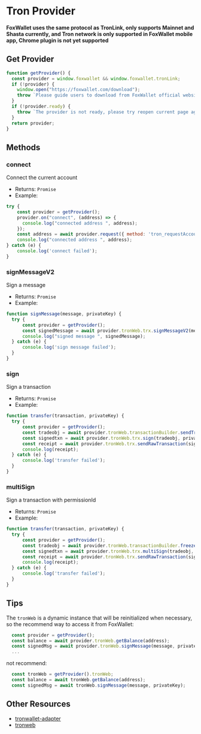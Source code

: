 # Tron Provider

**FoxWallet uses the same protocol as TronLink, only supports Mainnet and Shasta currently, and Tron network is only supported in FoxWallet mobile app, Chrome plugin is not yet supported**

## Get Provider

```js
function getProvider() {
  const provider = window.foxwallet && window.foxwallet.tronLink;
  if (!provider) {
    window.open("https://foxwallet.com/download");
    throw `Please guide users to download from FoxWallet official website`;
  }
  if (!provider.ready) {
    throw `The provider is not ready, please try reopen current page again.`;
  }
  return provider;
}
```

## Methods

### connect
Connect the current account
* Returns: `Promise`
* Example:
```js
try {
    const provider = getProvider();
    provider.on("connect", (address) => {
      console.log("connected address ", address);
    });
    const address = await provider.request({ method: 'tron_requestAccounts '});
    console.log("connected address ", address);
} catch (e) {
    console.log('connect failed');
}
```

### signMessageV2
Sign a message
* Returns: `Promise`
* Example:
```js
function signMessage(message, privateKey) {
  try {
      const provider = getProvider();
      const signedMessage = await provider.tronWeb.trx.signMessageV2(message, privateKey);
      console.log("signed message ", signedMessage);
  } catch (e) {
      console.log('sign message failed');
  }
}
```

### sign
Sign a transaction
* Returns: `Promise`
* Example:
```js
function transfer(transaction, privateKey) {
  try {
      const provider = getProvider();
      const tradeobj = await provider.tronWeb.transactionBuilder.sendTrx("TNo9e8MWQpGVqdyySxLSTw3gjgFQWE3vfg", 100,"TM2TmqauSEiRf16CyFgzHV2BVxBejY9iyR",1);  
      const signedtxn = await provider.tronWeb.trx.sign(tradeobj, privateKey);
      const receipt = await provider.tronWeb.trx.sendRawTransaction(signedtxn);
      console.log(receipt);
  } catch (e) {
      console.log('transfer failed');
  }
}
```

### multiSign
Sign a transaction with permissionId
* Returns: `Promise`
* Example:
```js
function transfer(transaction, privateKey) {
  try {
      const provider = getProvider();
      const tradeobj = await provider.tronWeb.transactionBuilder.freezeBalance(provider.tronWeb.toSun(100), 3, "ENERGY", "415d73f56d93a9380a100d2a340dd30dc3df6e0746", "415d73f56d93a9380a100d2a340dd30dc3df6e0746", 0);
      const signedtxn = await provider.tronWeb.trx.multiSign(tradeobj, privateKey, 0);
      const receipt = await provider.tronWeb.trx.sendRawTransaction(signedtxn);
      console.log(receipt);
  } catch (e) {
      console.log('transfer failed');
  }
}
```

## Tips
The `tronWeb` is a dynamic instance that will be reinitialized when necessary, so the recommend way to access it from FoxWallet:
```js
  const provider = getProvider();
  const balance = await provider.tronWeb.getBalance(address);
  const signedMsg = await provider.tronWeb.signMessage(message, privateKey);
  ...
```
not recommend:
```js
  const tronWeb = getProvider().tronWeb;
  const balance = await tronWeb.getBalance(address);
  const signedMsg = await tronWeb.signMessage(message, privateKey);
```

## Other Resources
- [tronwallet-adapter](https://github.com/web3-geek/tronwallet-adapter)
- [tronweb](https://tronweb.network/docu/docs/intro)

